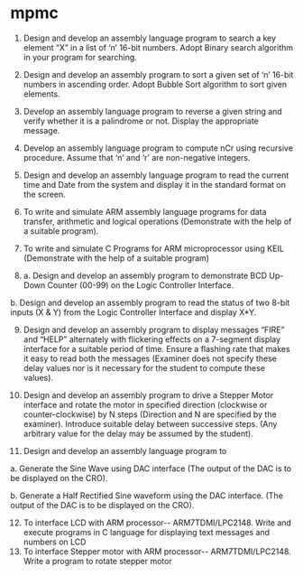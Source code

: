 # mpmc

1. Design and develop an assembly language program to search a key element “X” in a list of ‘n’ 16-bit numbers. Adopt Binary search algorithm in your program for searching.

2. Design and develop an assembly program to sort a given set of ‘n’ 16-bit numbers in ascending order. Adopt Bubble Sort algorithm to sort given elements.

3. Develop an assembly language program to reverse a given string and verify whether it is a palindrome or not. Display the appropriate message.

4. Develop an assembly language program to compute nCr using recursive procedure. Assume that ‘n’ and ‘r’ are non-negative integers.

5. Design and develop an assembly language program to read the current time and Date from the system and display it in the standard format on the screen.

6. To write and simulate ARM assembly language programs for data transfer, arithmetic and logical operations (Demonstrate with the help of a suitable program).

7. To write and simulate C Programs for ARM microprocessor using KEIL (Demonstrate with the help of a suitable program)

8. a. Design and develop an assembly program to demonstrate BCD Up-Down Counter (00-99) on the Logic Controller Interface.

b. Design and develop an assembly program to read the status of two 8-bit inputs (X & Y) from the Logic Controller Interface and display X*Y.

9. Design and develop an assembly program to display messages “FIRE” and “HELP” alternately with flickering effects on a 7-segment display interface for a suitable period of time. Ensure a flashing rate that makes it easy to read both the messages (Examiner does not specify these delay values nor is it necessary for the student to compute these values).

10. Design and develop an assembly program to drive a Stepper Motor interface and rotate the motor in specified direction (clockwise or counter-clockwise) by N steps (Direction and N are specified by the examiner). Introduce suitable delay between successive steps. (Any arbitrary value for the delay may be assumed by the student).

11. Design and develop an assembly language program to

a. Generate the Sine Wave using DAC interface (The output of the DAC is to be displayed on the CRO).

b. Generate a Half Rectified Sine waveform using the DAC interface. (The output of the DAC is to be displayed on the CRO).

12. To interface LCD with ARM processor-- ARM7TDMI/LPC2148. Write and execute programs in C language for displaying text messages and numbers on LCD
13. To interface Stepper motor with ARM processor-- ARM7TDMI/LPC2148. Write a program to rotate stepper motor
